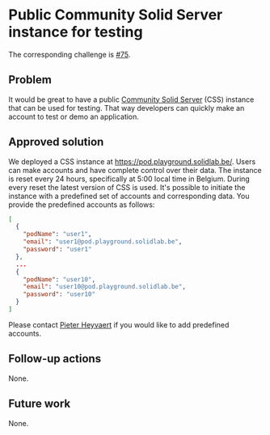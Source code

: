<!--
Fill in the WebIDs of the people below.
Leave this in comments!
It's possible to have multiple people per role.

Challenge/scenario creator:
  - https://pieterheyvaert.com/#me
Solution creator:
  - https://data.knows.idlab.ugent.be/person/twalcarius/#me
Report writer:
  - https://pieterheyvaert.com/#me
-->

# Public Community Solid Server instance for testing

The corresponding challenge is [#75](https://github.com/SolidLabResearch/Challenges/issues/75).

## Problem

It would be great to have a public [Community Solid Server](https://github.com/CommunitySolidServer/CommunitySolidServer)
(CSS) instance that can be used for testing.
That way developers can quickly make an account to test or demo an application.

## Approved solution

We deployed a CSS instance at <https://pod.playground.solidlab.be/>.
Users can make accounts and
have complete control over their data.
The instance is reset every 24 hours,
specifically at 5:00 local time in Belgium.
During every reset the latest version of CSS is used.
It's possible to initiate the instance with a predefined set of accounts and corresponding data.
You provide the predefined accounts as follows:

```json
[
  {
    "podName": "user1",
    "email": "user1@pod.playground.solidlab.be",
    "password": "user1"
  },
  ...
  {
    "podName": "user10",
    "email": "user10@pod.playground.solidlab.be",
    "password": "user10"
  }
]
```

Please contact [Pieter Heyvaert](mailto:pieter.heyvaert@ugent.be) if you would like to add predefined accounts.

## Follow-up actions

None.

## Future work

None.
